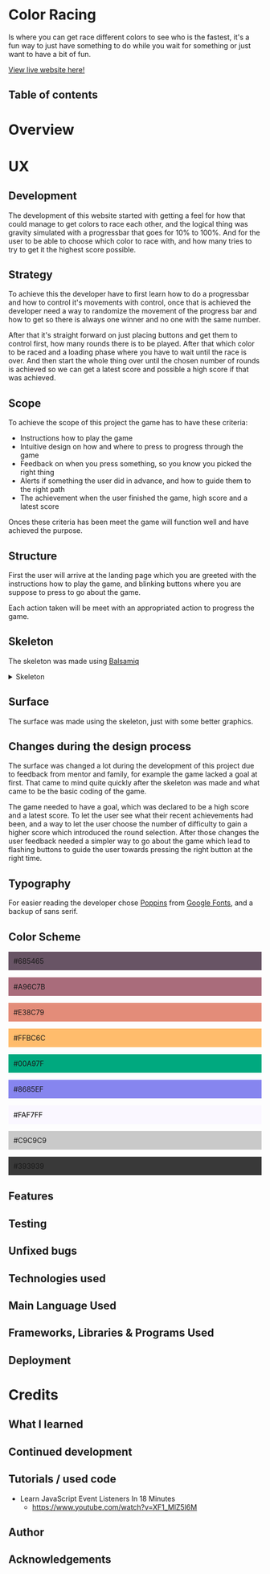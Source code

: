# Color Racing
Is where you can get race different colors to see who is the fastest, it's a fun way to just have something to do while you wait for something or just want to have a bit of fun.

<a href="https://jorgenbrattang.github.io/Color-racing/" title="Link to live website" rel="nofollow">View live website here!</a>

## Table of contents

# Overview

# UX

## Development
The development of this website started with getting a feel for how that could manage to get colors to race each other, and the logical thing was gravity simulated with a progressbar that goes for 10% to 100%. And for the user to be able to choose which color to race with, and how many tries to try to get it the highest score possible.

## Strategy
To achieve this the developer have to first learn how to do a progressbar and how to control it's movements with control, once that is achieved the developer need a way to randomize the movement of the progress bar and how to get so there is always one winner and no one with the same number. 

After that it's straight forward on just placing buttons and get them to control first, how many rounds there is to be played. After that which color to be raced and a loading phase where you have to wait until the race is over. And then start the whole thing over until the chosen number of rounds is achieved so we can get a latest score and possible a high score if that was achieved.

## Scope
To achieve the scope of this project the game has to have these criteria:
- Instructions how to play the game
- Intuitive design on how and where to press to progress through the game
- Feedback on when you press something, so you know you picked the right thing
- Alerts if something the user did in advance, and how to guide them to the right path
- The achievement when the user finished the game, high score and a latest score

Onces these criteria has been meet the game will function well and have achieved the purpose.

## Structure
First the user will arrive at the landing page which you are greeted with the instructions how to play the game, and blinking buttons where you are suppose to press to go about the game.

Each action taken will be meet with an appropriated action to progress the game.


## Skeleton
The skeleton was made using <a href="#" title="Link to Balsamiq website">Balsamiq</a>
<details><summary>Skeleton</summary>

![Wireframe from balsamiq](assets/images/README-images/wireframe.png)

</details>

## Surface
The surface was made using the skeleton, just with some better graphics. 

## Changes during the design process
The surface was changed a lot during the development of this project due to feedback from mentor and family, for example the game lacked a goal at first. That came to mind quite quickly after the skeleton was made and what came to be the basic coding of the game. 

The game needed to have a goal, which was declared to be a high score and a latest score. To let the user see what their recent achievements had been, and a way to let the user choose the number of difficulty to gain a higher score which introduced the round selection. After those changes the user feedback needed a simpler way to go about the game which lead to flashing buttons to guide the user towards pressing the right button at the right time.

## Typography
For easier reading the developer chose <a href="#" title="Link to google fonts Poppins">Poppins</a> from <a href="#" title="Link to google fonts">Google Fonts</a>, and a backup of sans serif.

## Color Scheme

<p style="padding: 10px; background-color: #685465">#685465<p>
<p style="padding: 10px; background-color: #A96C7B">#A96C7B<p>
<p style="padding: 10px; background-color: #E38C79">#E38C79<p>
<p style="padding: 10px; background-color: #FFBC6C">#FFBC6C<p>
<p style="padding: 10px; background-color: #00A97F">#00A97F<p>
<p style="padding: 10px; background-color: #8685EF">#8685EF<p>
<p style="padding: 10px; background-color: #FAF7FF; color: black">#FAF7FF<p>
<p style="padding: 10px; background-color: #C9C9C9">#C9C9C9<p>
<p style="padding: 10px; background-color: #393939">#393939<p>

## Features

## Testing

## Unfixed bugs

## Technologies used

## Main Language Used

## Frameworks, Libraries & Programs Used

## Deployment

# Credits

## What I learned

## Continued development

## Tutorials / used code

- Learn JavaScript Event Listeners In 18 Minutes
    - https://www.youtube.com/watch?v=XF1_MlZ5l6M

## Author

## Acknowledgements
